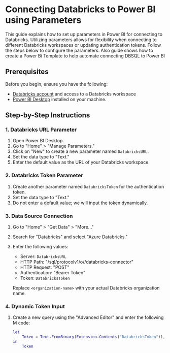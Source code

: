 # Connecting Databricks to Power BI using Parameters

This guide explains how to set up parameters in Power BI for connecting to Databricks. Utilizing parameters allows for flexibility when connecting to different Databricks workspaces or updating authentication tokens. Follow the steps below to configure the parameters. Also guide shows how to create a Power Bi Template to help automate connecting DBSQL to Power BI 

## Prerequisites

Before you begin, ensure you have the following:

- [Databricks account](https://databricks.com/) and access to a Databricks workspace
- [Power BI Desktop](https://powerbi.microsoft.com/desktop/) installed on your machine.

## Step-by-Step Instructions

### 1. Databricks URL Parameter

1. Open Power BI Desktop.
2. Go to "Home" > "Manage Parameters."
3. Click on "New" to create a new parameter named `DatabricksURL`.
4. Set the data type to "Text."
5. Enter the default value as the URL of your Databricks workspace.

### 2. Databricks Token Parameter

1. Create another parameter named `DatabricksToken` for the authentication token.
2. Set the data type to "Text."
3. Do not enter a default value; we will input the token dynamically.

### 3. Data Source Connection

1. Go to "Home" > "Get Data" > "More..."
2. Search for "Databricks" and select "Azure Databricks."
3. Enter the following values:
   - Server: `DatabricksURL`
   - HTTP Path: "/sql/protocolv1/o/<organization-name>/databricks-connector"
   - HTTP Request: "POST"
   - Authentication: "Bearer Token"
   - Token: `DatabricksToken`

   Replace `<organization-name>` with your actual Databricks organization name.

### 4. Dynamic Token Input

1. Create a new query using the "Advanced Editor" and enter the following M code:

   ```m
   let
       Token = Text.FromBinary(Extension.Contents("DatabricksToken")),
   in
       Token
